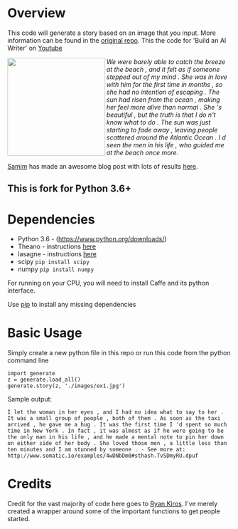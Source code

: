 Overview
============
This code will generate a story based on an image that you input. More information can be found in the [original repo](https://github.com/ryankiros/neural-storyteller). This the code for 'Build an AI Writer' on [Youtube](https://youtu.be/x24VEUEph0Q)

<img src="https://github.com/ryankiros/neural-storyteller/blob/master/images/ex1.jpg" height="220px" align="left">

*We were barely able to catch the breeze at the beach , and it felt as if someone stepped out of my mind . She was in love with him for the first time in months , so she had no intention of escaping . The sun had risen from the ocean , making her feel more alive than normal . She 's beautiful , but the truth is that I do n't know what to do . The sun was just starting to fade away , leaving people scattered around the Atlantic Ocean . I d seen the men in his life , who guided me at the beach once more.*

[Samim](http://samim.io/) has made an awesome blog post with lots of results [here](https://medium.com/@samim/generating-stories-about-images-d163ba41e4ed).


## This is fork for Python 3.6+

Dependencies
============

* Python 3.6 - (https://www.python.org/downloads/)
* Theano - instructions [here](http://deeplearning.net/software/theano/install.html)
* lasagne - instructions [here](http://lasagne.readthedocs.io/en/latest/user/installation.html)
* scipy `pip install scipy `
* numpy `pip install numpy`

For running on your CPU, you will need to install Caffe and its python interface.

Use [pip](https://pypi.python.org/pypi/pip) to install any missing dependencies

Basic Usage
===========

Simply create a new python file in this repo or run this code from the python command line
```shell
import generate
z = generate.load_all()
generate.story(z, './images/ex1.jpg')
```

Sample output: 
```shell
I let the woman in her eyes , and I had no idea what to say to her . It was a small group of people , both of them . As soon as the taxi arrived , he gave me a hug . It was the first time I 'd spent so much time in New York . In fact , it was almost as if he were going to be the only man in his life , and he made a mental note to pin her down on either side of her body . She loved those men , a little less than ten minutes and I am stunned by someone . - See more at: http://www.somatic.io/examples/4wDNbDm0#sthash.TvSDmyRU.dpuf
```

Credits
===========
Credit for the vast majority of code here goes to [Ryan Kiros](https://github.com/ryankiros). I've merely created a wrapper around some of the important functions to get people started.
